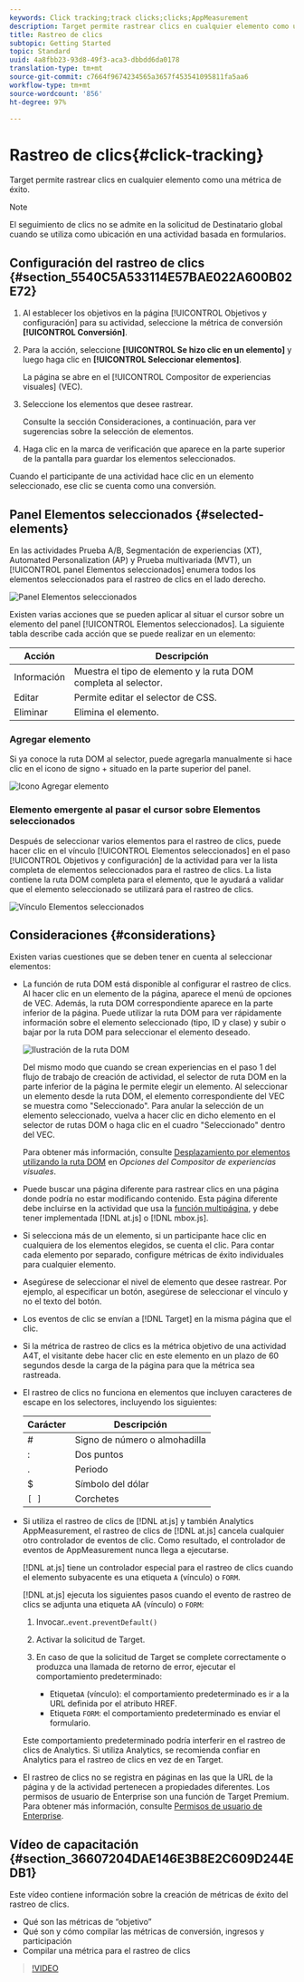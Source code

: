 ```yaml
---
keywords: Click tracking;track clicks;clicks;AppMeasurement
description: Target permite rastrear clics en cualquier elemento como una métrica de éxito.
title: Rastreo de clics
subtopic: Getting Started
topic: Standard
uuid: 4a8fbb23-93d8-49f3-aca3-dbbdd6da0178
translation-type: tm+mt
source-git-commit: c7664f9674234565a3657f453541095811fa5aa6
workflow-type: tm+mt
source-wordcount: '856'
ht-degree: 97%

---
```



# Rastreo de clics{#click-tracking}

Target permite rastrear clics en cualquier elemento como una métrica de éxito.

>[!NOTE]
>
>El seguimiento de clics no se admite en la solicitud de Destinatario global cuando se utiliza como ubicación en una actividad basada en formularios.

## Configuración del rastreo de clics {#section_5540C5A533114E57BAE022A600B02E72}

1. Al establecer los objetivos en la página [!UICONTROL Objetivos y configuración] para su actividad, seleccione la métrica de conversión **[!UICONTROL Conversión]**.
1. Para la acción, seleccione **[!UICONTROL Se hizo clic en un elemento]** y luego haga clic en **[!UICONTROL Seleccionar elementos]**.

   La página se abre en el [!UICONTROL Compositor de experiencias visuales] (VEC).

1. Seleccione los elementos que desee rastrear.

   Consulte la sección Consideraciones, a continuación, para ver sugerencias sobre la selección de elementos.

1. Haga clic en la marca de verificación que aparece en la parte superior de la pantalla para guardar los elementos seleccionados.

Cuando el participante de una actividad hace clic en un elemento seleccionado, ese clic se cuenta como una conversión.

## Panel Elementos seleccionados {#selected-elements}

En las actividades Prueba A/B, Segmentación de experiencias (XT), Automated Personalization (AP) y Prueba multivariada (MVT), un [!UICONTROL panel Elementos seleccionados] enumera todos los elementos seleccionados para el rastreo de clics en el lado derecho.

![Panel Elementos seleccionados](/help/c-activities/r-success-metrics/assets/selected-elements.png)

Existen varias acciones que se pueden aplicar al situar el cursor sobre un elemento del panel [!UICONTROL Elementos seleccionados]. La siguiente tabla describe cada acción que se puede realizar en un elemento:

| Acción | Descripción |
| --- | --- |
| Información | Muestra el tipo de elemento y la ruta DOM completa al selector. |
| Editar | Permite editar el selector de CSS. |
| Eliminar | Elimina el elemento. |

### Agregar elemento

Si ya conoce la ruta DOM al selector, puede agregarla manualmente si hace clic en el icono de signo + situado en la parte superior del panel.

![Icono Agregar elemento](/help/c-activities/r-success-metrics/assets/add-element.png)

### Elemento emergente al pasar el cursor sobre Elementos seleccionados

Después de seleccionar varios elementos para el rastreo de clics, puede hacer clic en el vínculo [!UICONTROL Elementos seleccionados] en el paso [!UICONTROL Objetivos y configuración] de la actividad para ver la lista completa de elementos seleccionados para el rastreo de clics. La lista contiene la ruta DOM completa para el elemento, que le ayudará a validar que el elemento seleccionado se utilizará para el rastreo de clics.

![Vínculo Elementos seleccionados](/help/c-activities/r-success-metrics/assets/elements-selected-link.png)

## Consideraciones {#considerations}

Existen varias cuestiones que se deben tener en cuenta al seleccionar elementos:

* La función de ruta DOM está disponible al configurar el rastreo de clics. Al hacer clic en un elemento de la página, aparece el menú de opciones de VEC. Además, la ruta DOM correspondiente aparece en la parte inferior de la página. Puede utilizar la ruta DOM para ver rápidamente información sobre el elemento seleccionado (tipo, ID y clase) y subir o bajar por la ruta DOM para seleccionar el elemento deseado.

   ![Ilustración de la ruta DOM](/help/c-activities/r-success-metrics/assets/click-tracking-dom.png)

   Del mismo modo que cuando se crean experiencias en el paso 1 del flujo de trabajo de creación de actividad, el selector de ruta DOM en la parte inferior de la página le permite elegir un elemento. Al seleccionar un elemento desde la ruta DOM, el elemento correspondiente del VEC se muestra como &quot;Seleccionado&quot;. Para anular la selección de un elemento seleccionado, vuelva a hacer clic en dicho elemento en el selector de rutas DOM o haga clic en el cuadro &quot;Seleccionado&quot; dentro del VEC.

   Para obtener más información, consulte [Desplazamiento por elementos utilizando la ruta DOM](/help/c-experiences/c-visual-experience-composer/viztarget-options.md#dom-path) en *Opciones del Compositor de experiencias visuales*.

* Puede buscar una página diferente para rastrear clics en una página donde podría no estar modificando contenido. Esta página diferente debe incluirse en la actividad que usa la  [función multipágina](../../c-experiences/c-visual-experience-composer/multipage-activity.md#concept_277E096063E14813AC5D8EDFA1D2ED48), y debe tener implementada [!DNL at.js] o [!DNL mbox.js].
* Si selecciona más de un elemento, si un participante hace clic en cualquiera de los elementos elegidos, se cuenta el clic. Para contar cada elemento por separado, configure métricas de éxito individuales para cualquier elemento.
* Asegúrese de seleccionar el nivel de elemento que desee rastrear. Por ejemplo, al especificar un botón, asegúrese de seleccionar el vínculo y no el texto del botón.
* Los eventos de clic se envían a [!DNL Target] en la misma página que el clic.
* Si la métrica de rastreo de clics es la métrica objetivo de una actividad A4T, el visitante debe hacer clic en este elemento en un plazo de 60 segundos desde la carga de la página para que la métrica sea rastreada.
* El rastreo de clics no funciona en elementos que incluyen caracteres de escape en los selectores, incluyendo los siguientes:

   | Carácter | Descripción |
   |---|---|
   | # | Signo de número  o almohadilla |
   | : | Dos puntos |
   | . | Periodo |
   | $ | Símbolo del dólar |
   | `[ ]` | Corchetes |

* Si utiliza el rastreo de clics de [!DNL at.js] y también Analytics AppMeasurement, el rastreo de clics de [!DNL at.js] cancela cualquier otro controlador de eventos de clic. Como resultado, el controlador de eventos de AppMeasurement nunca llega a ejecutarse.

   [!DNL at.js] tiene un controlador especial para el rastreo de clics cuando el elemento subyacente es una etiqueta `A` (vínculo) o `FORM`.

   [!DNL at.js] ejecuta los siguientes pasos cuando el evento de rastreo de clics se adjunta una etiqueta `A`A (vínculo) o `FORM`:

   1. Invocar..`event.preventDefault()`

   1. Activar la solicitud de Target.

   1. En caso de que la solicitud de Target se complete correctamente o produzca una llamada de retorno de error, ejecutar el comportamiento predeterminado:

      * Etiqueta`A` (vínculo): el comportamiento predeterminado es ir a la URL definida por el atributo HREF.
      * Etiqueta `FORM`: el comportamiento predeterminado es enviar el formulario.

   Este comportamiento predeterminado podría interferir en el rastreo de clics de Analytics. Si utiliza Analytics, se recomienda confiar en Analytics para el rastreo de clics en vez de en Target.

* El rastreo de clics no se registra en páginas en las que la URL de la página y de la actividad pertenecen a propiedades diferentes. Los permisos de usuario de Enterprise son una función de Target Premium. Para obtener más información, consulte [Permisos de usuario de Enterprise](/help/administrating-target/c-user-management/property-channel/property-channel.md).

## Vídeo de capacitación {#section_36607204DAE146E3B8E2C609D244EDB1}

Este vídeo contiene información sobre la creación de métricas de éxito del rastreo de clics.

* Qué son las métricas de “objetivo”
* Qué son y cómo compilar las métricas de conversión, ingresos y participación
* Compilar una métrica para el rastreo de clics

>[!VIDEO](https://video.tv.adobe.com/v/17380)